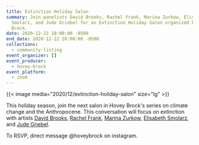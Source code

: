 ```yaml
---
title: Extinction Holiday Salon
summary: Join panelists David Brooks, Rachel Frank, Marina Zurkow, Elisabeth
  Smolarz, and Jude Griebel for an Extinction Holiday Salon organized by Hovey
  Brock.
date: 2020-12-22 18:00:00 -0500
end_date: 2020-12-22 20:00:00 -0500
collections:
  - community-listing
event_organizer: []
event_producer:
  - hovey-brock
event_platform:
  - zoom
---
```

{{< image media="2020/12/extinction-holiday-salon" size="lg" >}}

This holiday season, join the next salon in Hovey Brock's series on climate change and the Anthropocene. This conversation will focus on extinction with artists [David Brooks](http://davidbrooksstudio.com/), [Rachel Frank](https://www.rachelfrank.com/), [Marina Zurkow](http://o-matic.com/play/index.html), [Elisabeth Smolarz](https://www.smolarz.com/), and [Jude Griebel](https://www.judegriebel.com/). 

To RSVP, direct message @hoveybrock on instagram.